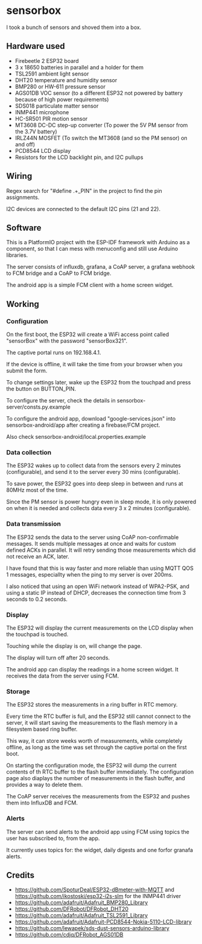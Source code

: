# sensorbox

I took a bunch of sensors and shoved them into a box.

## Hardware used

- Firebeetle 2 ESP32 board
- 3 x 18650 batteries in parallel and a holder for them
- TSL2591 ambient light sensor
- DHT20 temperature and humidity sensor
- BMP280 or HW-611 pressure sensor
- AGS01DB VOC sensor (to a different ESP32 not powered by battery because of high power requirements)
- SDS018 particulate matter sensor
- INMP441 microphone
- HC-SR501 PIR motion sensor
- MT3608 DC-DC step-up converter (To power the 5V PM sensor from the 3.7V battery)
- IRLZ44N MOSFET (To switch the MT3608 (and so the PM sensor) on and off)
- PCD8544 LCD display
- Resistors for the LCD backlight pin, and I2C pullups

## Wiring

Regex search for "#define .+\_PIN" in the project to find the pin assignments.

I2C devices are connected to the default I2C pins (21 and 22).

## Software

This is a PlatformIO project with the ESP-IDF framework with Arduino as a component,
so that I can mess with menuconfig and still use Arduino libraries.

The server consists of influxdb, grafana, a CoAP server, a grafana webhook to FCM bridge and a CoAP to FCM bridge.

The android app is a simple FCM client with a home screen widget.

## Working

### Configuration

On the first boot, the ESP32 will create a WiFi access point called "sensorBox" with the password "sensorBox321".

The captive portal runs on 192.168.4.1.

If the device is offline, it will take the time from your browser when you submit the form.

To change settings later, wake up the ESP32 from the touchpad and press the button on BUTTON_PIN.

To configure the server, check the details in sensorbox-server/consts.py.example

To configure the android app, download "google-services.json" into sensorbox-android/app after creating a firebase/FCM project.

Also check sensorbox-android/local.properties.example

### Data collection

The ESP32 wakes up to collect data from the sensors every 2 minutes (configurable),
and send it to the server every 30 mins (configurable).

To save power, the ESP32 goes into deep sleep in between and runs at 80MHz most of the time.

Since the PM sensor is power hungry even in sleep mode,
it is only powered on when it is needed and collects data every 3 x 2 minutes (configurable).

### Data transmission

The ESP32 sends the data to the server using CoAP non-confirmable messages.
It sends multiple messages at once and waits for custom defined ACKs in parallel.
It will retry sending those measurements which did not receive an ACK, later.

I have found that this is way faster and more reliable than using MQTT QOS 1 messages,
especiallty when the ping to my server is over 200ms.

I also noticed that using an open WiFi network instead of WPA2-PSK,
and using a static IP instead of DHCP,
decreases the connection time from 3 seconds to 0.2 seconds.

### Display

The ESP32 will display the current measurements on the LCD display when the touchpad is touched.

Touching while the display is on, will change the page.

The display will turn off after 20 seconds.

The android app can display the readings in a home screen widget. It receives the data from the server using FCM.

### Storage

The ESP32 stores the measurements in a ring buffer in RTC memory.

Every time the RTC buffer is full, and the ESP32 still cannot connect to the server,
it will start saving the measurements to the flash memory in a filesystem based ring buffer.

This way, it can store weeks worth of measurements, while completely offline,
as long as the time was set through the captive portal on the first boot.

On starting the configuration mode, the ESP32 will dump the current contents of th RTC buffer to the flash buffer immediately.
The configuration page also diaplays the number of measurements in the flash buffer, and provides a way to delete them.

The CoAP server receives the measurements from the ESP32 and pushes them into InfluxDB and FCM.

### Alerts

The server can send alerts to the android app using FCM using topics the user has subscribed to, from the app.

It currently uses topics for: the widget, daily digests and one forfor granafa alerts.

## Credits

- https://github.com/SpoturDeal/ESP32-dBmeter-with-MQTT and https://github.com/ikostoski/esp32-i2s-slm for the INMP441 driver
- https://github.com/adafruit/Adafruit_BMP280_Library
- https://github.com/DFRobot/DFRobot_DHT20
- https://github.com/adafruit/Adafruit_TSL2591_Library
- https://github.com/adafruit/Adafruit-PCD8544-Nokia-5110-LCD-library
- https://github.com/lewapek/sds-dust-sensors-arduino-library
- https://github.com/cdjq/DFRobot_AGS01DB
